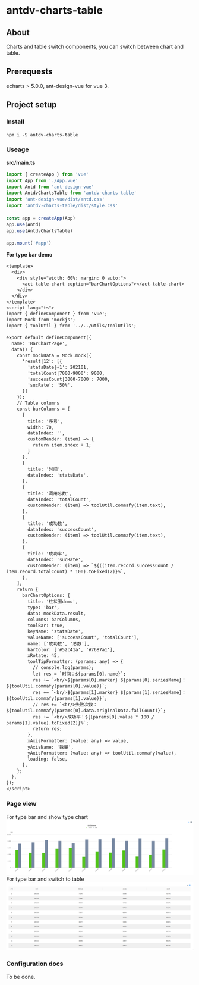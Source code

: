 # antdv-charts-table

## About
Charts and table switch components, you can switch between chart and table.

## Prerequests

echarts > 5.0.0, ant-design-vue for vue 3.

## Project setup

### Install
```
npm i -S antdv-charts-table
```

### Useage
**src/main.ts**
```typescript
import { createApp } from 'vue'
import App from './App.vue'
import Antd from 'ant-design-vue'
import AntdvChartsTable from 'antdv-charts-table'
import 'ant-design-vue/dist/antd.css'
import 'antdv-charts-table/dist/style.css'

const app = createApp(App)
app.use(Antd)
app.use(AntdvChartsTable)

app.mount('#app')
```

**For type bar demo**
```vue
<template>
  <div>
    <div style="width: 60%; margin: 0 auto;">
      <act-table-chart :option="barChartOptions"></act-table-chart>
    </div>
  </div>
</template>
<script lang="ts">
import { defineComponent } from 'vue';
import Mock from 'mockjs';
import { toolUtil } from '../../utils/toolUtils';

export default defineComponent({
  name: 'BarChartPage',
  data() {
    const mockData = Mock.mock({
      'result|12': [{
        'statsDate|+1': 202101,
        'totalCount|7000-9000': 9000,
        'successCount|3000-7000': 7000,
        'sucRate': '50%',
      }]
    });
    // Table columns
    const barColumns = [
      {
        title: '序号',
        width: 70,
        dataIndex: '',
        customRender: (item) => {
          return item.index + 1;
        }
      },
      {
        title: '时间',
        dataIndex: 'statsDate',
      },
      {
        title: '调用总数',
        dataIndex: 'totalCount',
        customRender: (item) => toolUtil.commafy(item.text),
      },
      {
        title: '成功数',
        dataIndex: 'successCount',
        customRender: (item) => toolUtil.commafy(item.text),
      },
      {
        title: '成功率',
        dataIndex: 'sucRate',
        customRender: (item) => `${((item.record.successCount / item.record.totalCount) * 100).toFixed(2)}%`,
      },
    ];
    return {
      barChartOptions: {
        title: '柱状图demo',
        type: 'bar',
        data: mockData.result,
        columns: barColumns,
        toolBar: true,
        keyName: 'statsDate',
        valueName: ['successCount', 'totalCount'],
        name: ['成功数', '总数'],
        barColor: ['#52c41a', '#7687a1'],
        xRotate: 45,
        toolTipFormatter: (params: any) => {
          // console.log(params);
          let res = `时间：${params[0].name}`;
          res += `<br/>${params[0].marker} ${params[0].seriesName}：${toolUtil.commafy(params[0].value)}`;
          res += `<br/>${params[1].marker} ${params[1].seriesName}：${toolUtil.commafy(params[1].value)}`;
          // res += `<br/>失败次数：${toolUtil.commafy(params[0].data.originalData.failCount)}`;
          res += `<br/>成功率：${(params[0].value * 100 / params[1].value).toFixed(2)}%`;
          return res;
        },
        xAxisFormatter: (value: any) => value,
        yAxisName: '数量',
        yAxisFormatter: (value: any) => toolUtil.commafy(value),
        loading: false,
      },
    };
  },
});
</script>
```

### Page view
For type bar and show type chart
![](https://raw.githubusercontent.com/jadegong/antdv-charts-table/master/Screenshot_act_bardemo_chart_2023-01-19_12-20-31.png)
For type bar and switch to table
![](https://raw.githubusercontent.com/jadegong/antdv-charts-table/master/Screenshot_act_bardemo_table_2023-01-19_12-22-31.png)

### Configuration docs
To be done.
